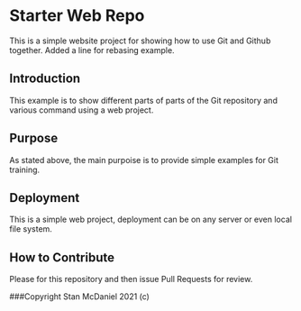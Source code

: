 # Starter Web Repo

This is a simple website project for showing how to use Git and Github together.  Added a line for rebasing example. 

## Introduction

This example is to show different parts of parts of the Git repository and various command using a web project.

## Purpose

As stated above, the main purpoise is to provide simple examples for Git training. 

## Deployment
This is a simple web project, deployment can be on any server or even local file system. 

## How to Contribute
Please for this repository and then issue Pull Requests for review.

###Copyright
Stan McDaniel 2021 (c)